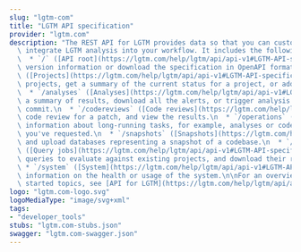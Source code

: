```yaml
---
slug: "lgtm-com"
title: "LGTM API specification"
provider: "lgtm.com"
description: "The REST API for LGTM provides data so that you can customize how you\
  \ integrate LGTM analysis into your workflow. It includes the following resources:\n\
  \  * `/` ([API root](https://lgtm.com/help/lgtm/api/api-v1#LGTM-API-specification-API-root))&mdash;get\
  \ version information or download the specification in OpenAPI format.\n  * `/projects`\
  \ ([Projects](https://lgtm.com/help/lgtm/api/api-v1#LGTM-API-specification-Projects))&mdash;list\
  \ projects, get a summary of the current status for a project, or add new projects.\n\
  \  * `/analyses` ([Analyses](https://lgtm.com/help/lgtm/api/api-v1#LGTM-API-specification-Analyses))&mdash;get\
  \ a summary of results, download all the alerts, or trigger analysis for a specific\
  \ commit.\n  * `/codereviews` ([Code reviews](https://lgtm.com/help/lgtm/api/api-v1#LGTM-API-specification-Code-reviews))&mdash;trigger\
  \ code review for a patch, and view the results.\n  * `/operations` ([Operations](https://lgtm.com/help/lgtm/api/api-v1#LGTM-API-specification-Operations))&mdash;get\
  \ information about long-running tasks, for example, analyses or code reviews that\
  \ you've requested.\n  * `/snapshots` ([Snapshots](https://lgtm.com/help/lgtm/api/api-v1#LGTM-API-specification-Snapshots))&mdash;download\
  \ and upload databases representing a snapshot of a codebase.\n  * `/queryjobs`\
  \ ([Query jobs](https://lgtm.com/help/lgtm/api/api-v1#LGTM-API-specification-Query-jobs))&mdash;submit\
  \ queries to evaluate against existing projects, and download their results.\n \
  \ * `/system` ([System](https://lgtm.com/help/lgtm/api/api-v1#LGTM-API-specification-System))&mdash;get\
  \ information on the health or usage of the system.\n\nFor an overview and getting\
  \ started topics, see [API for LGTM](https://lgtm.com/help/lgtm/api/api-for-lgtm).\n"
logo: "lgtm.com-logo.svg"
logoMediaType: "image/svg+xml"
tags:
- "developer_tools"
stubs: "lgtm.com-stubs.json"
swagger: "lgtm.com-swagger.json"
---
```

